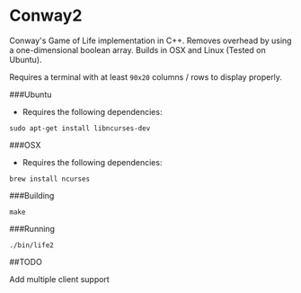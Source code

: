 Conway2
======

Conway's Game of Life implementation in C++. Removes overhead by using a one-dimensional boolean array. Builds in OSX and Linux (Tested on Ubuntu).

Requires a terminal with at least `90x20` columns / rows to display properly.

###Ubuntu

- Requires the following dependencies:

```
sudo apt-get install libncurses-dev
```

###OSX

- Requires the following dependencies:

```
brew install ncurses
```

###Building

```
make
```

###Running

```
./bin/life2
```

##TODO

Add multiple client support
